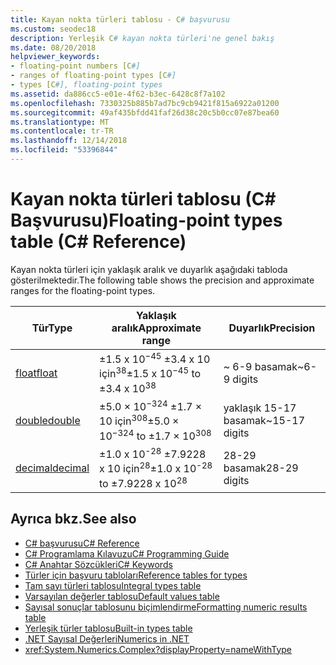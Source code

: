 ```yaml
---
title: Kayan nokta türleri tablosu - C# başvurusu
ms.custom: seodec18
description: Yerleşik C# kayan nokta türleri'ne genel bakış
ms.date: 08/20/2018
helpviewer_keywords:
- floating-point numbers [C#]
- ranges of floating-point types [C#]
- types [C#], floating-point types
ms.assetid: da886cc5-e01e-4f62-b3ec-6428c8f7a102
ms.openlocfilehash: 7330325b885b7ad7bc9cb9421f815a6922a01200
ms.sourcegitcommit: 49af435bfdd41faf26d38c20c5b0cc07e87bea60
ms.translationtype: MT
ms.contentlocale: tr-TR
ms.lasthandoff: 12/14/2018
ms.locfileid: "53396844"
---
```

# <a name="floating-point-types-table-c-reference"></a><span data-ttu-id="6f582-103">Kayan nokta türleri tablosu (C# Başvurusu)</span><span class="sxs-lookup"><span data-stu-id="6f582-103">Floating-point types table (C# Reference)</span></span>

<span data-ttu-id="6f582-104">Kayan nokta türleri için yaklaşık aralık ve duyarlık aşağıdaki tabloda gösterilmektedir.</span><span class="sxs-lookup"><span data-stu-id="6f582-104">The following table shows the precision and approximate ranges for the floating-point types.</span></span>  
  
|<span data-ttu-id="6f582-105">Tür</span><span class="sxs-lookup"><span data-stu-id="6f582-105">Type</span></span>|<span data-ttu-id="6f582-106">Yaklaşık aralık</span><span class="sxs-lookup"><span data-stu-id="6f582-106">Approximate range</span></span>|<span data-ttu-id="6f582-107">Duyarlık</span><span class="sxs-lookup"><span data-stu-id="6f582-107">Precision</span></span>|  
|----------|-----------------------|---------------|  
|[<span data-ttu-id="6f582-108">float</span><span class="sxs-lookup"><span data-stu-id="6f582-108">float</span></span>](float.md)|<span data-ttu-id="6f582-109">±1.5 x 10<sup>−45</sup> ±3.4 x 10 için<sup>38</sup></span><span class="sxs-lookup"><span data-stu-id="6f582-109">±1.5 x 10<sup>−45</sup> to ±3.4 x 10<sup>38</sup></span></span>|<span data-ttu-id="6f582-110">~ 6-9 basamak</span><span class="sxs-lookup"><span data-stu-id="6f582-110">~6-9 digits</span></span>|  
|[<span data-ttu-id="6f582-111">double</span><span class="sxs-lookup"><span data-stu-id="6f582-111">double</span></span>](double.md)|<span data-ttu-id="6f582-112">±5.0 × 10<sup>−324</sup> ±1.7 × 10 için<sup>308</sup></span><span class="sxs-lookup"><span data-stu-id="6f582-112">±5.0 × 10<sup>−324</sup> to ±1.7 × 10<sup>308</sup></span></span>|<span data-ttu-id="6f582-113">yaklaşık 15-17 basamak</span><span class="sxs-lookup"><span data-stu-id="6f582-113">~15-17 digits</span></span>|  
|[<span data-ttu-id="6f582-114">decimal</span><span class="sxs-lookup"><span data-stu-id="6f582-114">decimal</span></span>](decimal.md)|<span data-ttu-id="6f582-115">±1.0 x 10<sup>-28</sup> ±7.9228 x 10 için<sup>28</sup></span><span class="sxs-lookup"><span data-stu-id="6f582-115">±1.0 x 10<sup>-28</sup> to ±7.9228 x 10<sup>28</sup></span></span>|<span data-ttu-id="6f582-116">28-29 basamak</span><span class="sxs-lookup"><span data-stu-id="6f582-116">28-29 digits</span></span>|  

## <a name="see-also"></a><span data-ttu-id="6f582-117">Ayrıca bkz.</span><span class="sxs-lookup"><span data-stu-id="6f582-117">See also</span></span>

- [<span data-ttu-id="6f582-118">C# başvurusu</span><span class="sxs-lookup"><span data-stu-id="6f582-118">C# Reference</span></span>](../index.md)
- [<span data-ttu-id="6f582-119">C# Programlama Kılavuzu</span><span class="sxs-lookup"><span data-stu-id="6f582-119">C# Programming Guide</span></span>](../../programming-guide/index.md)
- [<span data-ttu-id="6f582-120">C# Anahtar Sözcükleri</span><span class="sxs-lookup"><span data-stu-id="6f582-120">C# Keywords</span></span>](index.md)
- [<span data-ttu-id="6f582-121">Türler için başvuru tabloları</span><span class="sxs-lookup"><span data-stu-id="6f582-121">Reference tables for types</span></span>](reference-tables-for-types.md)
- [<span data-ttu-id="6f582-122">Tam sayı türleri tablosu</span><span class="sxs-lookup"><span data-stu-id="6f582-122">Integral types table</span></span>](integral-types-table.md)
- [<span data-ttu-id="6f582-123">Varsayılan değerler tablosu</span><span class="sxs-lookup"><span data-stu-id="6f582-123">Default values table</span></span>](default-values-table.md)
- [<span data-ttu-id="6f582-124">Sayısal sonuçlar tablosunu biçimlendirme</span><span class="sxs-lookup"><span data-stu-id="6f582-124">Formatting numeric results table</span></span>](formatting-numeric-results-table.md)
- [<span data-ttu-id="6f582-125">Yerleşik türler tablosu</span><span class="sxs-lookup"><span data-stu-id="6f582-125">Built-in types table</span></span>](built-in-types-table.md)
- [<span data-ttu-id="6f582-126">.NET Sayısal Değerleri</span><span class="sxs-lookup"><span data-stu-id="6f582-126">Numerics in .NET</span></span>](../../../standard/numerics.md)
- <xref:System.Numerics.Complex?displayProperty=nameWithType>
